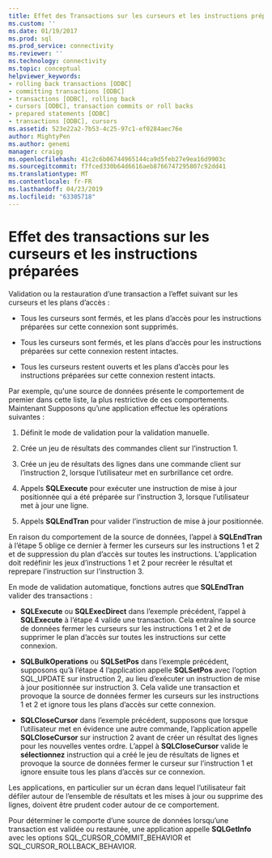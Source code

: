 ```yaml
---
title: Effet des Transactions sur les curseurs et les instructions préparées | Microsoft Docs
ms.custom: ''
ms.date: 01/19/2017
ms.prod: sql
ms.prod_service: connectivity
ms.reviewer: ''
ms.technology: connectivity
ms.topic: conceptual
helpviewer_keywords:
- rolling back transactions [ODBC]
- committing transactions [ODBC]
- transactions [ODBC], rolling back
- cursors [ODBC], transaction commits or roll backs
- prepared statements [ODBC]
- transactions [ODBC], cursors
ms.assetid: 523e22a2-7b53-4c25-97c1-ef0284aec76e
author: MightyPen
ms.author: genemi
manager: craigg
ms.openlocfilehash: 41c2c6b06744965144ca9d5feb27e9ea16d9903c
ms.sourcegitcommit: f7fced330b64d6616aeb8766747295807c92dd41
ms.translationtype: MT
ms.contentlocale: fr-FR
ms.lasthandoff: 04/23/2019
ms.locfileid: "63305718"
---
```

# <a name="effect-of-transactions-on-cursors-and-prepared-statements"></a>Effet des transactions sur les curseurs et les instructions préparées
Validation ou la restauration d’une transaction a l’effet suivant sur les curseurs et les plans d’accès :  
  
-   Tous les curseurs sont fermés, et les plans d’accès pour les instructions préparées sur cette connexion sont supprimés.  
  
-   Tous les curseurs sont fermés, et les plans d’accès pour les instructions préparées sur cette connexion restent intactes.  
  
-   Tous les curseurs restent ouverts et les plans d’accès pour les instructions préparées sur cette connexion restent intacts.  
  
 Par exemple, qu'une source de données présente le comportement de premier dans cette liste, la plus restrictive de ces comportements. Maintenant Supposons qu’une application effectue les opérations suivantes :  
  
1.  Définit le mode de validation pour la validation manuelle.  
  
2.  Crée un jeu de résultats des commandes client sur l’instruction 1.  
  
3.  Crée un jeu de résultats des lignes dans une commande client sur l’instruction 2, lorsque l’utilisateur met en surbrillance cet ordre.  
  
4.  Appels **SQLExecute** pour exécuter une instruction de mise à jour positionnée qui a été préparée sur l’instruction 3, lorsque l’utilisateur met à jour une ligne.  
  
5.  Appels **SQLEndTran** pour valider l’instruction de mise à jour positionnée.  
  
 En raison du comportement de la source de données, l’appel à **SQLEndTran** à l’étape 5 oblige ce dernier à fermer les curseurs sur les instructions 1 et 2 et de suppression du plan d’accès sur toutes les instructions. L’application doit redéfinir les jeux d’instructions 1 et 2 pour recréer le résultat et reprepare l’instruction sur l’instruction 3.  
  
 En mode de validation automatique, fonctions autres que **SQLEndTran** valider des transactions :  
  
-   **SQLExecute** ou **SQLExecDirect** dans l’exemple précédent, l’appel à **SQLExecute** à l’étape 4 valide une transaction. Cela entraîne la source de données fermer les curseurs sur les instructions 1 et 2 et de supprimer le plan d’accès sur toutes les instructions sur cette connexion.  
  
-   **SQLBulkOperations** ou **SQLSetPos** dans l’exemple précédent, supposons qu’à l’étape 4 l’application appelle **SQLSetPos** avec l’option SQL_UPDATE sur instruction 2, au lieu d’exécuter un instruction de mise à jour positionnée sur instruction 3. Cela valide une transaction et provoque la source de données fermer les curseurs sur les instructions 1 et 2 et ignore tous les plans d’accès sur cette connexion.  
  
-   **SQLCloseCursor** dans l’exemple précédent, supposons que lorsque l’utilisateur met en évidence une autre commande, l’application appelle **SQLCloseCursor** sur instruction 2 avant de créer un résultat des lignes pour les nouvelles ventes ordre. L’appel à **SQLCloseCursor** valide le **sélectionnez** instruction qui a créé le jeu de résultats de lignes et provoque la source de données fermer le curseur sur l’instruction 1 et ignore ensuite tous les plans d’accès sur ce connexion.  
  
 Les applications, en particulier sur un écran dans lequel l’utilisateur fait défiler autour de l’ensemble de résultats et les mises à jour ou supprime des lignes, doivent être prudent coder autour de ce comportement.  
  
 Pour déterminer le comporte d’une source de données lorsqu’une transaction est validée ou restaurée, une application appelle **SQLGetInfo** avec les options SQL_CURSOR_COMMIT_BEHAVIOR et SQL_CURSOR_ROLLBACK_BEHAVIOR.
